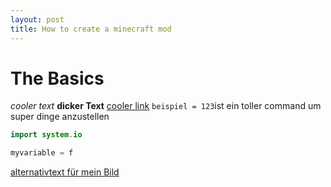 ```yaml
---
layout: post
title: How to create a minecraft mod
---
```


# The Basics
*cooler text* **dicker Text** [cooler link](https://www.youtube.com/watch?v=4MQ0UuGlnng&t=853s) `beispiel = 123`ist ein toller command um super dinge anzustellen
```java
import system.io

myvariable = f

```

[alternativtext für mein Bild]()
